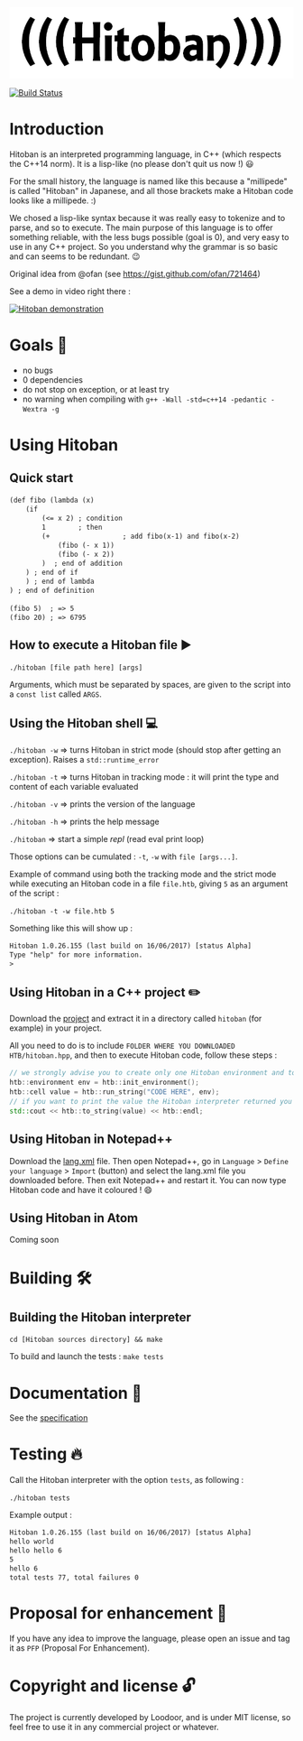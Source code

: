 ![Hitoban](logo.png)

[![Build Status](https://travis-ci.org/Loodoor/Hitoban.svg?branch=master)](https://travis-ci.org/Loodoor/Hitoban)

# Introduction

Hitoban is an interpreted programming language, in C++ (which respects the C++14 norm). It is a lisp-like (no please don't quit us now !) :smiley:

For the small history, the language is named like this because a "millipede" is called "Hitoban" in Japanese, 
and all those brackets make a Hitoban code looks like a millipede. :)

We chosed a lisp-like syntax because it was really easy to tokenize and to parse, and so to execute. The main purpose of this language is to offer something reliable, with 
the less bugs possible (goal is 0), and very easy to use in any C++ project. So you understand why the grammar is so basic and can seems to be redundant. :wink:

Original idea from @ofan (see https://gist.github.com/ofan/721464)

See a demo in video right there :

[![Hitoban demonstration](http://img.youtube.com/vi/IdgDsYX4yiE/0.jpg)](http://www.youtube.com/watch?v=IdgDsYX4yiE)

# Goals 📃

* no bugs
* 0 dependencies
* do not stop on exception, or at least try
* no warning when compiling with `g++ -Wall -std=c++14 -pedantic -Wextra -g`

# Using Hitoban

## Quick start

```
(def fibo (lambda (x)
    (if
        (<= x 2) ; condition
        1        ; then
        (+                  ; add fibo(x-1) and fibo(x-2)
            (fibo (- x 1))
            (fibo (- x 2))
        )  ; end of addition
    ) ; end of if
    ) ; end of lambda
) ; end of definition

(fibo 5)  ; => 5
(fibo 20) ; => 6795
```

## How to execute a Hitoban file ▶️

`./hitoban [file path here] [args]`

Arguments, which must be separated by spaces, are given to the script into a `const list` called `ARGS`.

## Using the Hitoban shell 💻

`./hitoban -w` => turns Hitoban in strict mode (should stop after getting an exception). Raises a `std::runtime_error`

`./hitoban -t` => turns Hitoban in tracking mode : it will print the type and content of each variable evaluated

`./hitoban -v` => prints the version of the language

`./hitoban -h` => prints the help message

`./hitoban` => start a simple *repl* (read eval print loop)

Those options can be cumulated : `-t`, `-w` with `file [args...]`.

Example of command using both the tracking mode and the strict mode while executing an Hitoban code in a file `file.htb`, giving `5` as an argument of the script :

`./hitoban -t -w file.htb 5`

Something like this will show up :

```
Hitoban 1.0.26.155 (last build on 16/06/2017) [status Alpha]
Type "help" for more information.
> 
```

## Using Hitoban in a C++ project ✏️

Download the [project](https://github.com/Loodoor/Hitoban/archive/master.zip) and extract it in a directory called `hitoban` (for example) in your project.

All you need to do is to include `FOLDER WHERE YOU DOWNLOADED HTB/hitoban.hpp`, and then to execute Hitoban code, follow these steps :

```cpp
// we strongly advise you to create only one Hitoban environment and to keep it
htb::environment env = htb::init_environment();
htb::cell value = htb::run_string("CODE HERE", env);
// if you want to print the value the Hitoban interpreter returned you :
std::cout << htb::to_string(value) << htb::endl;
```

## Using Hitoban in Notepad++

Download the [lang.xml](lang.xml) file. Then open Notepad++, go in `Language` > `Define your language` > `Import` (button) and select the lang.xml file you downloaded before. Then exit Notepad++ and restart it. You can now type Hitoban code and have it coloured ! :smile:

## Using Hitoban in Atom

Coming soon

# Building 🛠

## Building the Hitoban interpreter

`cd [Hitoban sources directory] && make`

To build and launch the tests : `make tests`

# Documentation 🔗

See the [specification](specification.md)

# Testing 🔥

Call the Hitoban interpreter with the option `tests`, as following :

`./hitoban tests`

Example output :

```
Hitoban 1.0.26.155 (last build on 16/06/2017) [status Alpha]
hello world
hello hello 6
5
hello 6
total tests 77, total failures 0
```

# Proposal for enhancement 🔮

If you have any idea to improve the language, please open an issue and tag it as `PFP` (Proposal For Enhancement). <!-- We will try to review as soon as possible, and if
your PFP is accepted (and developed by the way), it will be published under https://kyatchioru.tk/Hitoban/PFP -->

# Copyright and license 🔓

The project is currently developed by Loodoor, and is under MIT license, so feel free to use it in any commercial project or whatever.
